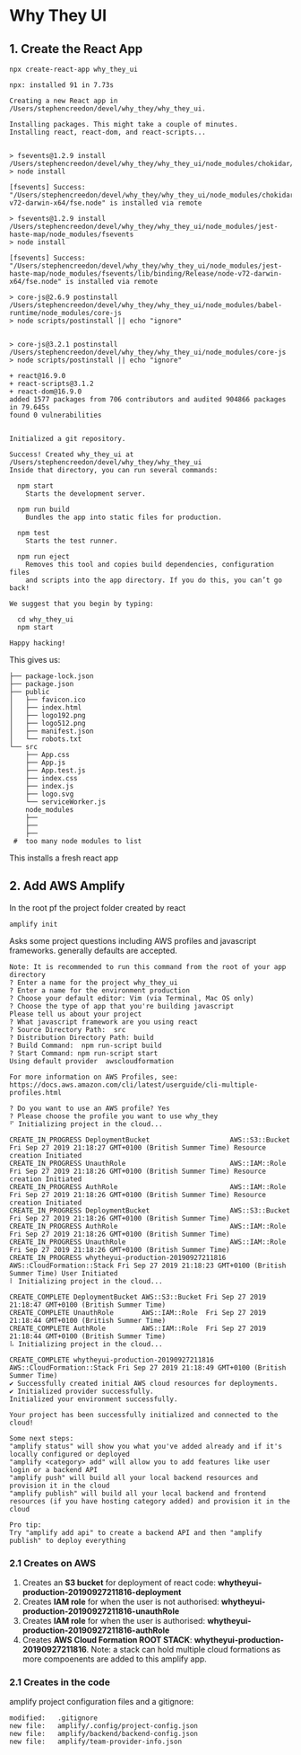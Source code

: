 # Why They UI

## 1. Create the React App

    npx create-react-app why_they_ui
    
```
npx: installed 91 in 7.73s

Creating a new React app in /Users/stephencreedon/devel/why_they/why_they_ui.

Installing packages. This might take a couple of minutes.
Installing react, react-dom, and react-scripts...


> fsevents@1.2.9 install /Users/stephencreedon/devel/why_they/why_they_ui/node_modules/chokidar/node_modules/fsevents
> node install

[fsevents] Success: "/Users/stephencreedon/devel/why_they/why_they_ui/node_modules/chokidar/node_modules/fsevents/lib/binding/Release/node-v72-darwin-x64/fse.node" is installed via remote

> fsevents@1.2.9 install /Users/stephencreedon/devel/why_they/why_they_ui/node_modules/jest-haste-map/node_modules/fsevents
> node install

[fsevents] Success: "/Users/stephencreedon/devel/why_they/why_they_ui/node_modules/jest-haste-map/node_modules/fsevents/lib/binding/Release/node-v72-darwin-x64/fse.node" is installed via remote

> core-js@2.6.9 postinstall /Users/stephencreedon/devel/why_they/why_they_ui/node_modules/babel-runtime/node_modules/core-js
> node scripts/postinstall || echo "ignore"


> core-js@3.2.1 postinstall /Users/stephencreedon/devel/why_they/why_they_ui/node_modules/core-js
> node scripts/postinstall || echo "ignore"

+ react@16.9.0
+ react-scripts@3.1.2
+ react-dom@16.9.0
added 1577 packages from 706 contributors and audited 904866 packages in 79.645s
found 0 vulnerabilities


Initialized a git repository.

Success! Created why_they_ui at /Users/stephencreedon/devel/why_they/why_they_ui
Inside that directory, you can run several commands:

  npm start
    Starts the development server.

  npm run build
    Bundles the app into static files for production.

  npm test
    Starts the test runner.

  npm run eject
    Removes this tool and copies build dependencies, configuration files
    and scripts into the app directory. If you do this, you can’t go back!

We suggest that you begin by typing:

  cd why_they_ui
  npm start

Happy hacking!
```

This gives us:

```
├── package-lock.json
├── package.json
├── public
│   ├── favicon.ico
│   ├── index.html
│   ├── logo192.png
│   ├── logo512.png
│   ├── manifest.json
│   └── robots.txt
└── src
    ├── App.css
    ├── App.js
    ├── App.test.js
    ├── index.css
    ├── index.js
    ├── logo.svg
    └── serviceWorker.js
    node_modules
    ├──
    ├──
    ├──
 #  too many node modules to list

```

This installs a fresh react app

## 2. Add AWS Amplify

In the root pf the project folder created by react

    amplify init

Asks some project questions including AWS profiles and javascript frameworks. generally defaults are accepted.

```    
Note: It is recommended to run this command from the root of your app directory
? Enter a name for the project why_they_ui
? Enter a name for the environment production
? Choose your default editor: Vim (via Terminal, Mac OS only)
? Choose the type of app that you're building javascript
Please tell us about your project
? What javascript framework are you using react
? Source Directory Path:  src
? Distribution Directory Path: build
? Build Command:  npm run-script build
? Start Command: npm run-script start
Using default provider  awscloudformation

For more information on AWS Profiles, see:
https://docs.aws.amazon.com/cli/latest/userguide/cli-multiple-profiles.html

? Do you want to use an AWS profile? Yes
? Please choose the profile you want to use why_they
⠋ Initializing project in the cloud...

CREATE_IN_PROGRESS DeploymentBucket                    AWS::S3::Bucket            Fri Sep 27 2019 21:18:27 GMT+0100 (British Summer Time) Resource creation Initiated
CREATE_IN_PROGRESS UnauthRole                          AWS::IAM::Role             Fri Sep 27 2019 21:18:26 GMT+0100 (British Summer Time) Resource creation Initiated
CREATE_IN_PROGRESS AuthRole                            AWS::IAM::Role             Fri Sep 27 2019 21:18:26 GMT+0100 (British Summer Time) Resource creation Initiated
CREATE_IN_PROGRESS DeploymentBucket                    AWS::S3::Bucket            Fri Sep 27 2019 21:18:26 GMT+0100 (British Summer Time)
CREATE_IN_PROGRESS AuthRole                            AWS::IAM::Role             Fri Sep 27 2019 21:18:26 GMT+0100 (British Summer Time)
CREATE_IN_PROGRESS UnauthRole                          AWS::IAM::Role             Fri Sep 27 2019 21:18:26 GMT+0100 (British Summer Time)
CREATE_IN_PROGRESS whytheyui-production-20190927211816 AWS::CloudFormation::Stack Fri Sep 27 2019 21:18:23 GMT+0100 (British Summer Time) User Initiated
⠇ Initializing project in the cloud...

CREATE_COMPLETE DeploymentBucket AWS::S3::Bucket Fri Sep 27 2019 21:18:47 GMT+0100 (British Summer Time)
CREATE_COMPLETE UnauthRole       AWS::IAM::Role  Fri Sep 27 2019 21:18:44 GMT+0100 (British Summer Time)
CREATE_COMPLETE AuthRole         AWS::IAM::Role  Fri Sep 27 2019 21:18:44 GMT+0100 (British Summer Time)
⠧ Initializing project in the cloud...

CREATE_COMPLETE whytheyui-production-20190927211816 AWS::CloudFormation::Stack Fri Sep 27 2019 21:18:49 GMT+0100 (British Summer Time)
✔ Successfully created initial AWS cloud resources for deployments.
✔ Initialized provider successfully.
Initialized your environment successfully.

Your project has been successfully initialized and connected to the cloud!

Some next steps:
"amplify status" will show you what you've added already and if it's locally configured or deployed
"amplify <category> add" will allow you to add features like user login or a backend API
"amplify push" will build all your local backend resources and provision it in the cloud
"amplify publish" will build all your local backend and frontend resources (if you have hosting category added) and provision it in the cloud

Pro tip:
Try "amplify add api" to create a backend API and then "amplify publish" to deploy everything
```

### 2.1 Creates on AWS
1. Creates an __S3 bucket__ for deployment of react code: __whytheyui-production-20190927211816-deployment__
1. Creates __IAM role__ for when the user is not authorised: __whytheyui-production-20190927211816-unauthRole__
1. Creates __IAM role__ for when the user is authorised: __whytheyui-production-20190927211816-authRole__
1. Creates __AWS Cloud Formation ROOT STACK__: __whytheyui-production-20190927211816__. Note: a stack can hold multiple cloud formations as more compoenents are added to this amplify app.

### 2.1 Creates in the code

amplify project configuration files and a gitignore:

```
modified:   .gitignore
new file:   amplify/.config/project-config.json
new file:   amplify/backend/backend-config.json
new file:   amplify/team-provider-info.json
```


